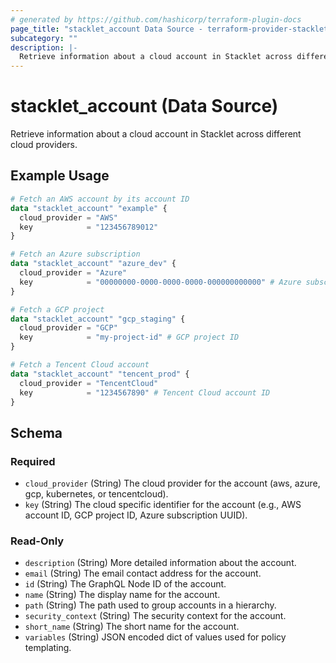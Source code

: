 ```yaml
---
# generated by https://github.com/hashicorp/terraform-plugin-docs
page_title: "stacklet_account Data Source - terraform-provider-stacklet"
subcategory: ""
description: |-
  Retrieve information about a cloud account in Stacklet across different cloud providers.
---
```


# stacklet_account (Data Source)

Retrieve information about a cloud account in Stacklet across different cloud providers.

## Example Usage

```terraform
# Fetch an AWS account by its account ID
data "stacklet_account" "example" {
  cloud_provider = "AWS"
  key            = "123456789012"
}

# Fetch an Azure subscription
data "stacklet_account" "azure_dev" {
  cloud_provider = "Azure"
  key            = "00000000-0000-0000-0000-000000000000" # Azure subscription ID
}

# Fetch a GCP project
data "stacklet_account" "gcp_staging" {
  cloud_provider = "GCP"
  key            = "my-project-id" # GCP project ID
}

# Fetch a Tencent Cloud account
data "stacklet_account" "tencent_prod" {
  cloud_provider = "TencentCloud"
  key            = "1234567890" # Tencent Cloud account ID
}
```

<!-- schema generated by tfplugindocs -->
## Schema

### Required

- `cloud_provider` (String) The cloud provider for the account (aws, azure, gcp, kubernetes, or tencentcloud).
- `key` (String) The cloud specific identifier for the account (e.g., AWS account ID, GCP project ID, Azure subscription UUID).

### Read-Only

- `description` (String) More detailed information about the account.
- `email` (String) The email contact address for the account.
- `id` (String) The GraphQL Node ID of the account.
- `name` (String) The display name for the account.
- `path` (String) The path used to group accounts in a hierarchy.
- `security_context` (String) The security context for the account.
- `short_name` (String) The short name for the account.
- `variables` (String) JSON encoded dict of values used for policy templating.
